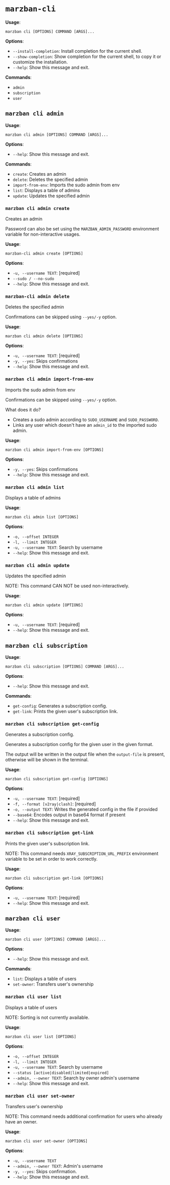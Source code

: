 # `marzban-cli`

**Usage**:

```console
marzban cli [OPTIONS] COMMAND [ARGS]...
```

**Options**:

* `--install-completion`: Install completion for the current shell.
* `--show-completion`: Show completion for the current shell, to copy it or customize the installation.
* `--help`: Show this message and exit.

**Commands**:

* `admin`
* `subscription`
* `user`

## `marzban cli admin`

**Usage**:

```console
marzban cli admin [OPTIONS] COMMAND [ARGS]...
```

**Options**:

* `--help`: Show this message and exit.

**Commands**:

* `create`: Creates an admin
* `delete`: Deletes the specified admin
* `import-from-env`: Imports the sudo admin from env
* `list`: Displays a table of admins
* `update`: Updates the specified admin

### `marzban cli admin create`

Creates an admin

Password can also be set using the `MARZBAN_ADMIN_PASSWORD` environment variable for non-interactive usages.

**Usage**:

```console
marzban-cli admin create [OPTIONS]
```

**Options**:

* `-u, --username TEXT`: [required]
* `--sudo / --no-sudo`
* `--help`: Show this message and exit.

### `marzban-cli admin delete`

Deletes the specified admin

Confirmations can be skipped using `--yes/-y` option.

**Usage**:

```console
marzban cli admin delete [OPTIONS]
```

**Options**:

* `-u, --username TEXT`: [required]
* `-y, --yes`: Skips confirmations
* `--help`: Show this message and exit.

### `marzban cli admin import-from-env`

Imports the sudo admin from env

Confirmations can be skipped using `--yes/-y` option.

What does it do?
  - Creates a sudo admin according to `SUDO_USERNAME` and `SUDO_PASSWORD`.
  - Links any user which doesn't have an `admin_id` to the imported sudo admin.

**Usage**:

```console
marzban cli admin import-from-env [OPTIONS]
```

**Options**:

* `-y, --yes`: Skips confirmations
* `--help`: Show this message and exit.

### `marzban cli admin list`

Displays a table of admins

**Usage**:

```console
marzban cli admin list [OPTIONS]
```

**Options**:

* `-o, --offset INTEGER`
* `-l, --limit INTEGER`
* `-u, --username TEXT`: Search by username
* `--help`: Show this message and exit.

### `marzban cli admin update`

Updates the specified admin

NOTE: This command CAN NOT be used non-interactively.

**Usage**:

```console
marzban cli admin update [OPTIONS]
```

**Options**:

* `-u, --username TEXT`: [required]
* `--help`: Show this message and exit.

## `marzban cli subscription`

**Usage**:

```console
marzban cli subscription [OPTIONS] COMMAND [ARGS]...
```

**Options**:

* `--help`: Show this message and exit.

**Commands**:

* `get-config`: Generates a subscription config.
* `get-link`: Prints the given user's subscription link.

### `marzban cli subscription get-config`

Generates a subscription config.

Generates a subscription config for the given user in the given format.

The output will be written in the output file when the `output-file` is present,
  otherwise will be shown in the terminal.

**Usage**:

```console
marzban cli subscription get-config [OPTIONS]
```

**Options**:

* `-u, --username TEXT`: [required]
* `-f, --format [v2ray|clash]`: [required]
* `-o, --output TEXT`: Writes the generated config in the file if provided
* `--base64`: Encodes output in base64 format if present
* `--help`: Show this message and exit.

### `marzban cli subscription get-link`

Prints the given user's subscription link.

NOTE: This command needs `XRAY_SUBSCRIPTION_URL_PREFIX` environment variable to be set
  in order to work correctly.

**Usage**:

```console
marzban cli subscription get-link [OPTIONS]
```

**Options**:

* `-u, --username TEXT`: [required]
* `--help`: Show this message and exit.

## `marzban cli user`

**Usage**:

```console
marzban cli user [OPTIONS] COMMAND [ARGS]...
```

**Options**:

* `--help`: Show this message and exit.

**Commands**:

* `list`: Displays a table of users
* `set-owner`: Transfers user's ownership

### `marzban cli user list`

Displays a table of users

NOTE: Sorting is not currently available.

**Usage**:

```console
marzban cli user list [OPTIONS]
```

**Options**:

* `-o, --offset INTEGER`
* `-l, --limit INTEGER`
* `-u, --username TEXT`: Search by username
* `--status [active|disabled|limited|expired]`
* `--admin, --owner TEXT`: Search by owner admin's username
* `--help`: Show this message and exit.

### `marzban cli user set-owner`

Transfers user's ownership

NOTE: This command needs additional confirmation for users who already have an owner.

**Usage**:

```console
marzban cli user set-owner [OPTIONS]
```

**Options**:

* `-u, --username TEXT`
* `--admin, --owner TEXT`: Admin's username
* `-y, --yes`: Skips confirmation.
* `--help`: Show this message and exit.
